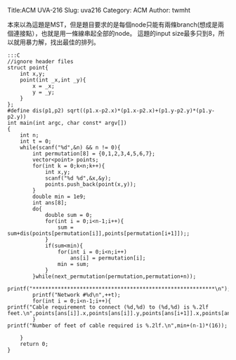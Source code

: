 Title:ACM UVA-216
Slug: uva216
Category: ACM
Author: twmht

本來以為這題是MST，但是題目要求的是每個node只能有兩條branch(想成是兩個連接點），也就是用一條線串起全部的node。
這題的input size最多只到8，所以就用暴力解，找出最佳的排列。

    :::C
    //ignore header files
    struct point{
        int x,y;
        point(int _x,int _y){
            x = _x;
            y = _y;
        }
    };
    #define dis(p1,p2) sqrt((p1.x-p2.x)*(p1.x-p2.x)+(p1.y-p2.y)*(p1.y-p2.y))
    int main(int argc, char const* argv[])
    {
        int n;
        int t = 0;
        while(scanf("%d",&n) && n != 0){
            int permutation[8] = {0,1,2,3,4,5,6,7};
            vector<point> points;
            for(int k = 0;k<n;k++){
                int x,y;
                scanf("%d %d",&x,&y);
                points.push_back(point(x,y));
            }
            double min = 1e9;
            int ans[8];
            do{
                double sum = 0;
                for(int i = 0;i<n-1;i++){
                    sum = sum+dis(points[permutation[i]],points[permutation[i+1]]);;
                }
                if(sum<min){
                    for(int i = 0;i<n;i++)
                        ans[i] = permutation[i];
                    min = sum;
                }
            }while(next_permutation(permutation,permutation+n));
        printf("**********************************************************\n");
            printf("Network #%d\n",++t);
            for(int i = 0;i<n-1;i++){
    printf("Cable requirement to connect (%d,%d) to (%d,%d) is %.2lf feet.\n",points[ans[i]].x,points[ans[i]].y,points[ans[i+1]].x,points[ans[i+1]].y,dis(points[ans[i]],points[ans[i+1]])+16);
            }
    printf("Number of feet of cable required is %.2lf.\n",min+(n-1)*(16));

        }
        return 0;
    }


